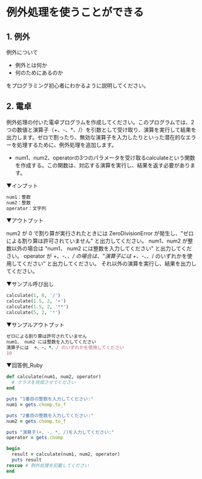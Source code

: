 # 例外処理を使うことができる

## 1. 例外

例外について

- 例外とは何か
- 何のためにあるのか

をプログラミング初心者にわかるように説明してください。

## 2. 電卓

例外処理の付いた電卓プログラムを作成してください。このプログラムでは、2つの数値と演算子（+、-、*、/）を引数として受け取り、演算を実行して結果を出力します。ゼロで割ったり、無効な演算子を入力したりといった潜在的なエラーを処理するために、例外処理を追加します。

- num1、num2、operatorの3つのパラメータを受け取るcalculateという関数を作成する。この関数は、対応する演算を実行し、結果を返す必要があります。

▼インプット

```ruby
num1：整数
num2：整数
operator：文字列
```

▼アウトプット

num2 が 0 で割り算が実行されたときには ZeroDivisionError が発生し、"ゼロによる割り算は許可されていません" と出力してください。
num1、num2 が整数以外の場合は "num1、 num2 には整数を入力してください" と出力してください。
operator が +、-、*、/ の場合は、"演算子には  +、-、*、/ のいずれかを使用してください" と出力してください。
それ以外の演算を実行し、結果を出力してください。

▼サンプル呼び出し

```ruby
calculate(1, 0, '/')
calculate(1.5, 2, '+')
calculate(1.5, 2, '**')
calculate(5, 2, '*')
```

▼サンプルアウトプット

```ruby
ゼロによる割り算は許可されていません
num1、 num2 には整数を入力してください
演算子には  +、-、*、/ のいずれかを使用してください
10
```

▼回答例_Ruby

```ruby
def calculate(num1, num2, operator)
  # クラスを完成させてください
end

puts "1番目の整数を入力してください:"
num1 = gets.chomp.to_f

puts "2番目の整数を入力してください:"
num2 = gets.chomp.to_f

puts "演算子(+, -, *, /)を入力してください:"
operator = gets.chomp

begin
  result = calculate(num1, num2, operator)
  puts result
rescue # 例外処理を記載してください
end
```